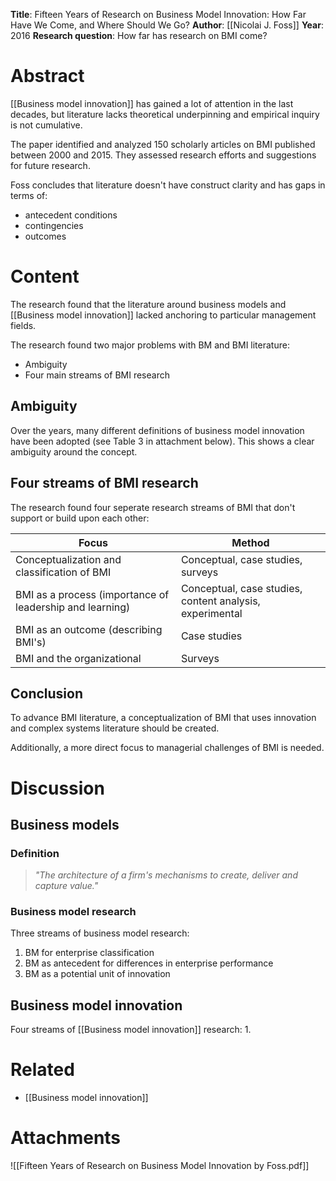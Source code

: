 **Title**: Fifteen Years of Research on Business Model Innovation: How Far Have We Come, and Where Should We Go?
**Author**: [[Nicolai J. Foss]]
**Year**: 2016
**Research question**: How far has research on BMI come?
# Abstract
[[Business model innovation]] has gained a lot of attention in the last decades, but literature lacks theoretical underpinning and empirical inquiry is not cumulative.

The paper identified and analyzed 150 scholarly articles on BMI published between 2000 and 2015. They assessed research efforts and suggestions for future research.

Foss concludes that literature doesn't have construct clarity and has gaps in terms of:
- antecedent conditions
- contingencies
- outcomes
# Content
The research found that the literature around business models and [[Business model innovation]] lacked anchoring to particular management fields.

The research found two major problems with BM and BMI literature:
- Ambiguity
- Four main streams of BMI research
## Ambiguity
Over the years, many different definitions of business model innovation have been adopted (see Table 3  in attachment below). This shows a clear ambiguity around the concept.
## Four streams of BMI research
The research found four seperate research streams of BMI that don't support or build upon each other:

| Focus | Method |
| ---- | ---- |
| Conceptualization and classification of BMI | Conceptual, case studies, surveys |
| BMI as a process (importance of leadership and learning) | Conceptual, case studies, content analysis, experimental |
| BMI as an outcome (describing BMI's) | Case studies |
| BMI and the organizational | Surveys |
## Conclusion
To advance BMI literature, a conceptualization of BMI that uses innovation and complex systems literature should be created.

Additionally, a more direct focus to managerial challenges of BMI is needed.
# Discussion
## Business models
### Definition
> *"The architecture of a firm's mechanisms to create, deliver and capture value."*
### Business model research
Three streams of business model research:
1. BM for enterprise classification
2. BM as antecedent for differences in enterprise performance
3. BM as a potential unit of innovation
## Business model innovation
Four streams of [[Business model innovation]] research:
1. 
# Related
- [[Business model innovation]]
# Attachments
![[Fifteen Years of Research on Business Model Innovation by Foss.pdf]]